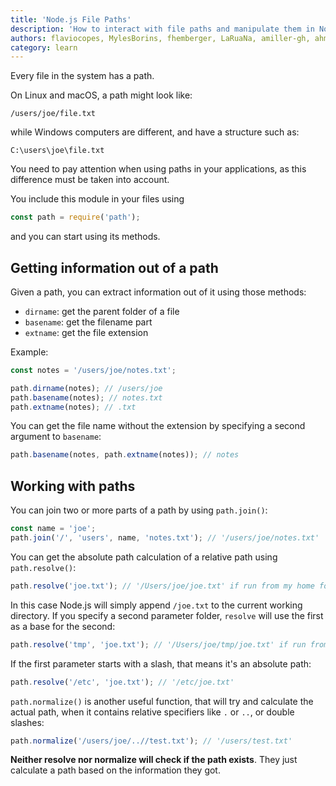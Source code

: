 ```yaml
---
title: 'Node.js File Paths'
description: 'How to interact with file paths and manipulate them in Node.js'
authors: flaviocopes, MylesBorins, fhemberger, LaRuaNa, amiller-gh, ahmadawais
category: learn
---
```


Every file in the system has a path.

On Linux and macOS, a path might look like:

`/users/joe/file.txt`

while Windows computers are different, and have a structure such as:

`C:\users\joe\file.txt`

You need to pay attention when using paths in your applications, as this difference must be taken into account.

You include this module in your files using

```js
const path = require('path');
```

and you can start using its methods.

## Getting information out of a path

Given a path, you can extract information out of it using those methods:

* `dirname`: get the parent folder of a file
* `basename`: get the filename part
* `extname`: get the file extension

Example:

```js
const notes = '/users/joe/notes.txt';

path.dirname(notes); // /users/joe
path.basename(notes); // notes.txt
path.extname(notes); // .txt
```

You can get the file name without the extension by specifying a second argument to `basename`:

```js
path.basename(notes, path.extname(notes)); // notes
```

## Working with paths

You can join two or more parts of a path by using `path.join()`:

```js
const name = 'joe';
path.join('/', 'users', name, 'notes.txt'); // '/users/joe/notes.txt'
```

You can get the absolute path calculation of a relative path using `path.resolve()`:

```js
path.resolve('joe.txt'); // '/Users/joe/joe.txt' if run from my home folder
```

In this case Node.js will simply append `/joe.txt` to the current working directory. If you specify a second parameter folder, `resolve` will use the first as a base for the second:

```js
path.resolve('tmp', 'joe.txt'); // '/Users/joe/tmp/joe.txt' if run from my home folder
```

If the first parameter starts with a slash, that means it's an absolute path:

```js
path.resolve('/etc', 'joe.txt'); // '/etc/joe.txt'
```

`path.normalize()` is another useful function, that will try and calculate the actual path, when it contains relative specifiers like `.` or `..`, or double slashes:

```js
path.normalize('/users/joe/..//test.txt'); // '/users/test.txt'
```

**Neither resolve nor normalize will check if the path exists**. They just calculate a path based on the information they got.
